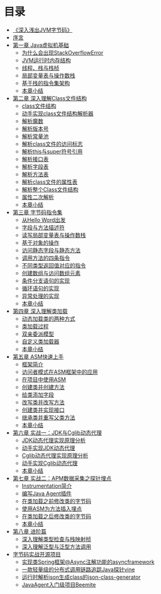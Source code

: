 # 目录

* [《深入浅出JVM字节码》](README.md)
* [序言](xuyan.md)
* [第一章 Java虚拟机基础](chapter01/README.md)
  * [为什么会出现StackOverflowError](chapter01/01.md)
  * [JVM运行时内存结构](chapter01/02.md)
  * [线程、栈与栈桢](chapter01/03.md)
  * [局部变量表与操作数栈](chapter01/04.md)
  * [基于栈的指令集架构](chapter01/05.md)
  * [本章小结](chapter01/06.md)
* [第二章 深入理解Class文件结构](chapter02/README.md)
  * [class文件结构](chapter02/00.md)
  * [动手实现class文件结构解析器](chapter02/01.md)
  * [解析魔数](chapter02/02.md)
  * [解析版本号](chapter02/03.md)
  * [解析常量池](chapter02/04.md)
  * [解析class文件的访问标志](chapter02/05.md)
  * [解析this与super符号引用](chapter02/06.md)
  * [解析接口表](chapter02/07.md)
  * [解析字段表](chapter02/08.md)
  * [解析方法表](chapter02/09.md)
  * [解析class文件的属性表](chapter02/10.md)
  * [解析整个Class文件结构](chapter02/11.md)
  * [属性二次解析](chapter02/12.md)
  * [本章小结](chapter02/13.md)
* [第三章 字节码指令集](chapter03/README.md)
  * [从Hello Word出发](chapter03/01.md)
  * [字段与方法描述符](chapter03/02.md)
  * [读写局部变量表与操作数栈](chapter03/03.md)
  * [基于对象的操作](chapter03/04.md)
  * [访问静态字段与静态方法](chapter03/05.md)
  * [调用方法的四条指令](chapter03/06.md)
  * [不同类型返回值对应的指令](chapter03/07.md)
  * [创建数组与访问数组元素](chapter03/08.md)
  * [条件分支语句的实现](chapter03/09.md)
  * [循环语句的实现](chapter03/10.md)
  * [异常处理的实现](chapter03/11.md)
  * [本章小结](chapter03/12.md)
* [第四章 深入理解类加载](chapter04/README.md)
  * [动态加载类的两种方式](chapter04/01.md)
  * [类加载过程](chapter04/02.md)
  * [双亲委派模型](chapter04/03.md)
  * [自定义类加载器](chapter04/04.md)
  * [本章小结](chapter04/05.md)
* [第五章 ASM快速上手]()
  * [框架简介]()
  * [访问者模式在ASM框架中的应用]()
  * [在项目中使用ASM]()
  * [创建类并创建方法]()
  * [给类添加字段]()
  * [改写类并改写方法]()
  * [创建类并实现接口]()
  * [继承类并重写父类方法]()
  * [本章小结]()
* [第六章 实战一：JDK与Cglib动态代理]()
  * [JDK动态代理实现原理分析]()
  * [动手实现JDK动态代理]()
  * [Cglib动态代理实现原理分析]()
  * [动手实现Cglib动态代理]()
  * [本章小结]()
* [第七章 实战二：APM数据采集之探针埋点]()
  * [Instrumentation简介]()
  * [编写Java Agent插件]()
  * [在类加载之前修改类的字节码]()
  * [使用ASM为方法插入埋点]()
  * [在类加载之后修改类的字节码]()
  * [本章小结]()
* [第八章 进阶篇]()
  * [深入理解类型检查与栈映射桢]()
  * [深入理解泛型与泛型方法调用]()
* [字节码实战开源项目](opensourceprojects/README.md)
  * [实现类Spring框架@Async注解功能的asyncframework](opensourceprojects/asyncframework.md)
  * [一款轻量级的分布式调用链路追踪Java探针vine](opensourceprojects/vine.md)
  * [运行时解析json生成class的json-class-generator](opensourceprojects/jcg.md)
  * [JavaAgent入门级项目Beemite](opensourceprojects/beemite.md)

